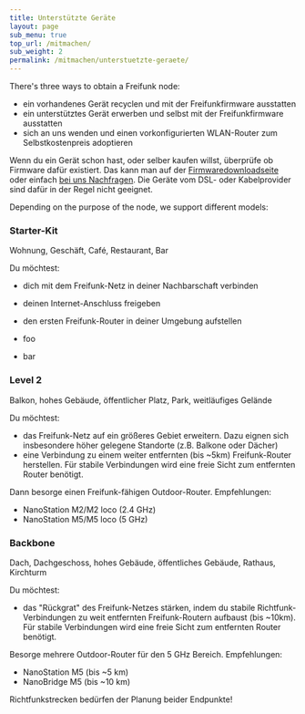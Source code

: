 ```yaml
---
title: Unterstützte Geräte
layout: page
sub_menu: true
top_url: /mitmachen/
sub_weight: 2
permalink: /mitmachen/unterstuetzte-geraete/
---
```


There's three ways to obtain a Freifunk node:

* ein vorhandenes Gerät recyclen und mit der Freifunkfirmware ausstatten
* ein unterstütztes Gerät erwerben und selbst mit der Freifunkfirmware ausstatten
* sich an uns wenden und einen vorkonfigurierten WLAN-Router zum Selbstkostenpreis adoptieren

Wenn du ein Gerät schon hast, oder selber kaufen willst, überprüfe ob Firmware dafür existiert. Das kann man auf der [Firmwaredownloadseite](http://update.freifunk-darmstadt.de/) oder einfach [bei uns Nachfragen](/kontakt/). Die Geräte vom DSL- oder Kabelprovider sind dafür in der Regel nicht geeignet.

Depending on the purpose of the node, we support different models:

### Starter-Kit
<p class="sub">Wohnung, Geschäft, Café, Restaurant, Bar</p>

Du möchtest:

* dich mit dem Freifunk-Netz in deiner Nachbarschaft verbinden
* deinen Internet-Anschluss freigeben
* den ersten Freifunk-Router in deiner Umgebung aufstellen

* foo 
* bar

### Level 2
<p class="sub">Balkon, hohes Gebäude, öffentlicher Platz, Park, weitläufiges Gelände</p>

Du möchtest:

* das Freifunk-Netz auf ein größeres Gebiet erweitern. Dazu eignen sich insbesondere höher gelegene Standorte (z.B. Balkone oder Dächer)
* eine Verbindung zu einem weiter entfernten (bis ~5km) Freifunk-Router herstellen. Für stabile Verbindungen wird eine freie Sicht zum entfernten Router benötigt.


Dann besorge einen Freifunk-fähigen Outdoor-Router. Empfehlungen:

* NanoStation M2/M2 loco (2.4 GHz)
* NanoStation M5/M5 loco (5 GHz)
	
### Backbone
<p class="sub">Dach, Dachgeschoss, hohes Gebäude, öffentliches Gebäude, Rathaus, Kirchturm</p>

Du möchtest:

* das "Rückgrat" des Freifunk-Netzes stärken, indem du stabile Richtfunk-Verbindungen zu weit entfernten Freifunk-Routern aufbaust (bis ~10km). Für stabile Verbindungen wird eine freie Sicht zum entfernten Router benötigt.

Besorge mehrere Outdoor-Router für den 5 GHz Bereich. Empfehlungen:

* NanoStation M5 (bis ~5 km)
* NanoBridge M5 (bis ~10 km)

Richtfunkstrecken bedürfen der Planung beider Endpunkte!
